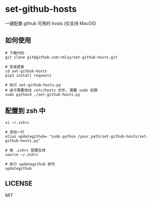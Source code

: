 # set-github-hosts

一键配置 github 可用的 hosts (仅支持 MacOS)


## 如何使用

```shell script
# 下载代码
git clone git@github.com:rmlzy/set-github-hosts.git

# 安装遗爱
cd set-github-hosts
pip3 install requests

# 执行 set-github-hosts.py
# 由于需要改动 /etc/hosts 文件, 需要 sudo 权限
sudo python3 ./set-github-hosts.py
```


## 配置到 zsh 中

```shell script
vi ~/.zshrc

# 添加一行
alias updategithub= "sudo python /your_path/set-github-hosts/set-github-hosts.py"

# 使 .zshrc 配置生效
source ~/.zshrc

# 执行 updategithub 即可
updategithub
```


## LICENSE
MIT